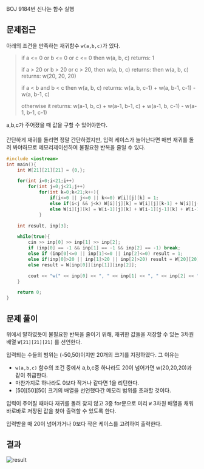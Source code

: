 BOJ 9184번 신나는 함수 실행

문제접근
---
아래의 조건을 만족하는 재귀함수 `w(a,b,c)`가 있다.

>if a <= 0 or b <= 0 or c <= 0
>then w(a, b, c) returns: 1
>
>if a > 20 or b > 20 or c > 20, then w(a, b, c) returns:
> then w(a, b, c) returns: w(20, 20, 20)
>
>if a < b and b < c
>then w(a, b, c) returns: w(a, b, c-1) + w(a, b-1, c-1) - w(a, b-1, c)
>
>otherwise 
>it returns: w(a-1, b, c) + w(a-1, b-1, c) + w(a-1, b, c-1) - w(a-1, b-1, c-1)

a,b,c가 주어졌을 때 값을 구할 수 있어야한다.

간단하게 재귀를 돌리면 정말 간단하겠지만, 입력 케이스가 늘어난다면 매번 재귀를 돌려 봐야하므로 메모리제이션하여 불필요한 반복을 줄일 수 있다.



```cpp
#include <iostream>
int main(){
    int W[21][21][21] = {0,};

    for(int i=0;i<21;i++)
        for(int j=0;j<21;j++)
            for(int k=0;k<21;k++){
                if(i<=0 || j<=0 || k<=0) W[i][j][k] = 1;
                else if(i<j && j<k) W[i][j][k] = W[i][j][k-1] + W[i][j-1][k-1] - W[i][j-1][k];
                else W[i][j][k] = W[i-1][j][k] + W[i-1][j-1][k] + W[i-1][j][k-1] - W[i-1][j-1][k-1];
            }

    int result, inp[3];

    while(true){
        cin >> inp[0] >> inp[1] >> inp[2];
        if (inp[0] == -1 && inp[1] == -1 && inp[2] == -1) break;
        else if (inp[0]<=0 || inp[1]<=0 || inp[2]<=0) result = 1;
        else if(inp[0]>20 || inp[1]>20 || inp[2]>20) result = W[20][20][20];
        else result = W[inp[0]][inp[1]][inp[2]];

        cout << "w(" << inp[0] << ", " << inp[1] << ", " << inp[2] << ") = " << result << "\n";
    }

    return 0;
}
```

문제 풀이
---
위에서 말하였듯이 불필요한 반복을 줄이기 위해, 재귀한 값들을 저장할 수 있는 3차원배열 `W[21][21][21]` 를 선언한다.

입력되는 수들의 범위는 (-50,50)이지만 20개의 크기를 지정하였다. 그 이유는
- `w(a,b,c)` 함수의 조건 중에서 a,b,c중 하나라도 20이 넘어가면 w(20,20,20)과 같이 취급한다.
- 마찬가지로 하나라도 0보다 작거나 같다면 1을 리턴한다.
- [50][50][50] 크기의 배열을 선언했다간 메모리 범위를 초과할 것이다.


입력이 주어질 때마다 재귀를 돌려 찾지 않고 3중 for문으로 미리 `W` 3차원 배열을 채워 바로바로 저장된 값을 찾아 출력할 수 있도록 한다.

입력받을 때 20이 넘어가거나 0보다 작은 케이스를 고려하여 출력한다.

결과
---
![result](https://i.ibb.co/KFNN15L/image.pnghttps://i.ibb.co/KFNN15L/image.png)